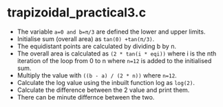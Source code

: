 # trapizoidal_practical3.c

- The variable `a=0 and b=π/3` are defined the lower and upper limits.
- Initialise sum (overall area) as `tan(0) +tan(π/3)`. 
- The equidistant points are calculated by dividing b by n.
-  The overall area is calculated as `(2 * tan(i * eqi))` where i is the nth iteration of the loop from 0 to n where `n=12` is added to the initialised sum.
- Multiply the value with `((b - a) / (2 * n))` where `n=12`.
- Calculate the log value using the inbuilt function log as `log(2)`.
- Calculate the difference between the 2 value and print them.
- There can be minute differnce between the two.